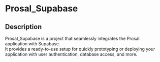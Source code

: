# Prosal_Supabase

## Description
Prosal_Supabase is a project that seamlessly integrates the Prosal application with Supabase.  
It provides a ready-to-use setup for quickly prototyping or deploying your application with user authentication, database access, and more.


